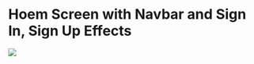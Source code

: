 # Hoem Screen with Navbar and Sign In, Sign Up Effects

![](https://github.com/williamfisher9/home-screen-signup-signin-effects-html-css/blob/master/home-screen-with-signup-signin-effects.gif)


